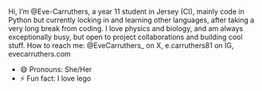 Hi, I’m @Eve-Carruthers, a year 11 student in Jersey (CI), mainly code in Python but currently locking in and learning other languages, after taking a very long break from coding. I love physics and biology, and am always exceptionally busy, but open to project collaborations and building cool stuff.
How to reach me: @EveCarruthers_ on X, e.carruthers81 on IG, evecarruthers.com
- 😄 Pronouns: She/Her
- ⚡ Fun fact: I love lego
<!---
Eve-Carruthers/Eve-Carruthers is a ✨ special ✨ repository because its `README.md` (this file) appears on your GitHub profile.
You can click the Preview link to take a look at your changes.
--->
